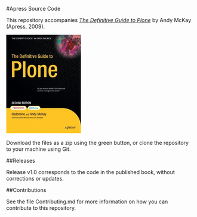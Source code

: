 #Apress Source Code

This repository accompanies [*The Definitive Guide to Plone*](http://www.apress.com/9781430218937) by Andy McKay (Apress, 2009).

![Cover image](9781430218937.jpg)

Download the files as a zip using the green button, or clone the repository to your machine using Git.

##Releases

Release v1.0 corresponds to the code in the published book, without corrections or updates.

##Contributions

See the file Contributing.md for more information on how you can contribute to this repository.
